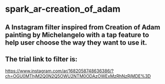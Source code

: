 # spark_ar-creation_of_adam

A Instagram filter inspired from Creation of Adam painting by Michelangelo with a tap feature to help user choose the way they want to use it.
--
The trial link to filter is:
--
https://www.instagram.com/ar/1682058748636386/?ch=OGU0MThjM2Q0N2Q5OWU2NTM0ODAzOWExMzRhNzRjMDE%3D

